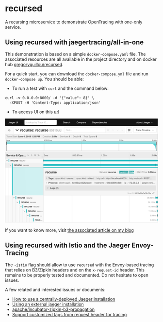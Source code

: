 # recursed

A recursing microservice to demonstrate OpenTracing with one-only
service.

## Using recursed with jaegertracing/all-in-one

This demonstration is based on a simple `docker-compose.yaml` file. The
associated resources are all available in the project directory and on
docker hub
[gregoryguillou/recursed](https://cloud.docker.com/u/gregoryguillou/repository/docker/gregoryguillou/recursed).

For a quick start, you can download the `docker-compose.yml` file and
run `docker-compose up`. You should be able:

- To run a test with `curl` and the command below:

```shell
curl -v 0.0.0.0:8000/ -d '{"value": 8}' \
  -XPOST -H 'Content-Type: application/json'
```

- To access UI on this [url](http://localhost:16686/)

![Jaeger UI](jaeger-ui.png)

If you want to know more, visit
[the associated article on my blog](https://gregoryguillou.github.io/2019-06/hint-opentracing)

## Using recursed with Istio and the Jaeger Envoy-Tracing

The `-istio` flag should allow to use `recursed` with the Envoy-based tracing that
relies on B3/Zipkin headers and on the `x-request-id` header. This remains to be
properly tested and documented. Do not hesitate to open issues.

A few related and interested issues or documents:

- [How to use a centrally-deployed Jaeger installation](https://github.com/istio/istio/issues/11340)
- [Using an external jaeger installation](https://github.com/istio/istio/issues/14274)
- [apache/incubator-zipkin-b3-propagation](https://github.com/apache/incubator-zipkin-b3-propagation)
- [Support customized tags from request header for tracing](https://github.com/istio/istio/issues/13018)
